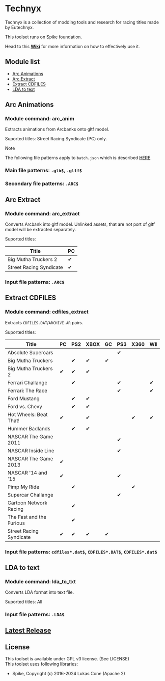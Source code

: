 # Technyx

Technyx is a collection of modding tools and research for racing titles made by Eutechnyx.

This toolset runs on Spike foundation.

Head to this **[Wiki](https://github.com/PredatorCZ/Spike/wiki/Spike)** for more information on how to effectively use it.
<h2>Module list</h2>
<ul>
<li><a href="#Arc-Animations">Arc Animations</a></li>
<li><a href="#Arc-Extract">Arc Extract</a></li>
<li><a href="#Extract-CDFILES">Extract CDFILES</a></li>
<li><a href="#LDA-to-text">LDA to text</a></li>
</ul>

## Arc Animations

### Module command: arc_anim

Extracts animations from Arcbanks onto gltf model.

Suported titles: Street Racing Syndicate (PC) only.

> [!NOTE]
> The following file patterns apply to `batch.json` which is described [HERE](https://github.com/PredatorCZ/Spike/wiki/Spike---Batching)

### Main file patterns: `.glb$`, `.gltf$`

### Secondary file patterns: `.ARC$`

## Arc Extract

### Module command: arc_extract

Converts Arcbank into gltf model. Unlinked assets, that are not port of gltf model will be extracted separately.

Suported titles:

|Title|PC|
|---|---|
|Big Mutha Truckers 2|✔|
|Street Racing Syndicate|✔|

### Input file patterns: `.ARC$`

## Extract CDFILES

### Module command: cdfiles_extract

Extracts `CDFILES.DAT`/`ARCHIVE.AR` pairs.

Suported titles:

|Title|PC|PS2|XBOX|GC|PS3|X360|WII|
|---|---|---|---|---|---|---|---|
|Absolute Supercars|||||✔|||
|Big Mutha Truckers||✔|✔|✔||||
|Big Mutha Truckers 2|✔|✔|✔|||||
|Ferrari Challange||✔|||✔||✔|
|Ferrari: The Race|||||✔||✔|
|Ford Mustang||✔|✔|||||
|Ford vs. Chevy||✔|✔|||||
|Hot Wheels: Beat That!|✔||✔|||✔|✔|
|Hummer Badlands||✔|✔|||||
|NASCAR The Game 2011|||||✔|||
|NASCAR Inside Line|||||✔|||
|NASCAR The Game 2013|✔|||||||
|NASCAR '14 and '15|✔||||✔|||
|Pimp My Ride||✔||||✔||
|Supercar Challange|||||✔|||
|Cartoon Network Racing||✔||||||
|The Fast and the Furious||✔||||||
|Street Racing Syndicate|✔|✔|✔|✔||||

### Input file patterns: `cdfiles*.dat$`, `CDFILES*.DAT$`, `CDFILES*.dat$`

## LDA to text

### Module command: lda_to_txt

Converts LDA format into text file.

Suported titles: All

### Input file patterns: `.LDA$`

## [Latest Release](https://github.com/PredatorCZ/Technyx/releases)

## License

This toolset is available under GPL v3 license. (See LICENSE)\
This toolset uses following libraries:

- Spike, Copyright (c) 2016-2024 Lukas Cone (Apache 2)
